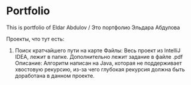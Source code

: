 # Portfolio
This is portfolio of Eldar Abdulov / Это портфолио Эльдара Абдулова

Проекты, что тут есть:
1) Поиск кратчайшего пути на карте
Файлы:
  Весь проект из IntelliJ IDEA, лежит в папке. Дополнительно лежит задание в файле .pdf
Описание:
  Алгоритм написан на Java, которая не поддерживает хвостовую рекурсию, из-за чего глубокая рекурсия должна быть доработана в данном проекте.
